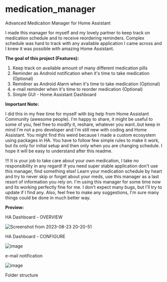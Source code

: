 # medication_manager
Advanced Medication Manager for Home Assistant


I made this manager for myself and my lovely partner to keep track on medication schedule and to receive reordering reminders. Complex schedule was hard to track with any available application I came across and I knew it was possible with amazing Home Assistant.

**The goal of this project (Features):**
1. Keep track on available amount of many different medication pills
2. Reminder as Android notification when it's time to take medication (Optional)
3. Remidner as Android Alarm when it's time to take medication (Optional)
4. e-mail reminder when it's time to reorder medication (Optional)
5. Simple GUI - Home Assistant Dashboard

**Important Note:**

I did this in my free time for myself with big help from Home Assistant Community (awesome people). I'm happy to share, it might be useful to some of you, feel free to modify it, reshare, whatever you want..but keep in mind I'm not a pro developer and I'm still new with coding and Home Assistant. You might find this weird because I made a custom ecosystem using packages in HA. You have to follow few simple rules to make it work, but its only for initial setup and then only when you are changing schedule. I hope it will be easy to understand after this readme. 

!!! It is your job to take care about your own medication, I take no responsibility in any regard! If you need super stable application don't use this manager, find something else! Learn your medication schedule by heart and try to never skip or forget about your meds, use this manager as a last resort of information you rely on.
I'm using this manager for some time now and its working perfectly fine for me. I don't expect many bugs, but I'll try to update if I find any. Also, feel free to make any suggestions, I'm sure many things could be done in much better way.

**Preview:**

HA Dashboard - OVERVIEW

![Screenshot from 2023-08-23 20-20-51](https://github.com/njic/medication_manager/assets/110249742/880f637e-4a39-4f9a-a0da-3a517ca91f8b)

HA Dashboard - CONFIGURE

![image](https://github.com/njic/medication_manager/assets/110249742/f9480b53-eadb-408b-93cc-df3578f15d60)


e-mail notification

![image](https://github.com/njic/medication_manager/assets/110249742/2fbb5718-b36a-4927-962d-626c50d0e0ab)

Folder structure


